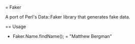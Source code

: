 = Faker

A port of Perl's Data::Faker library that generates fake data.

== Usage

* Faker.Name.findName(); = "Matthew Bergman"
